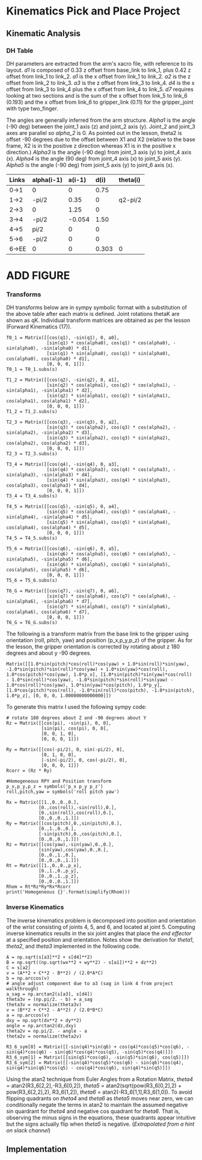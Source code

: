 # Kinematics Pick and Place Project

## Kinematic Analysis

### DH Table

DH parameters are extracted from the arm's xacro file, with reference to its layout.  *d1* is composed of 0.33 z offset from base_link to link_1, plus 0.42 z offset from link_1 to link_2.  *a1* is the x offset from link_1 to link_2.  *a2* is the z offset from link_2 to link_3.  *a3* is the z offset from link_3 to link_4.  *d4* is the x offset from link_3 to link_4 plus the x offset from link_4 to link_5.  *d7* requires looking at two sections and is the sum of the x offset from link_5 to link_6 (0.193) and the x offset from link_6 to gripper_link (0.11) for the gripper_joint with type two_finger.

The angles are generally inferred from the arm structure.  *Alpha1* is the angle (-90 deg) between the joint_1 axis (z) and joint_2 axis (y).  Joint_2 and joint_3 axes are parallel so *alpha_2* is 0.  As pointed out in the lesson, theta2 is offset -90 degrees due to the offset between X1 and X2 (relative to the base frame, X2 is in the positive z direction whereas X1 is in the positive x direction.)  *Alpha3* is the angle (-90 deg) from joint_3 axis (y) to joint_4 axis (x).  *Alpha4* is the angle (90 deg) from joint_4 axis (x) to joint_5 axis (y).  *Alpha5* is the angle (-90 deg) from joint_5 axis (y) to joint_6 axis (x).

| Links | alpha(i-1) | a(i-1) | d(i) | theta(i) |
|:---|:---|:---|:---|:---|
| 0->1    | 0 | 0 | 0.75 |   |
| 1->2    | -pi/2 | 0.35 | 0 | q2-pi/2 |
| 2->3 | 0 | 1.25 | 0 |   |
| 3->4 | -pi/2 | -0.054 | 1.50 |   |
| 4->5 | pi/2 | 0 | 0 |   |
| 5->6 | -pi/2 | 0 | 0 |   |
| 6->EE | 0 |0 | 0.303 | 0 |

# ADD FIGURE

### Transforms

DH transforms below are in sympy symbolic format with a substitution of the above table after each matrix is defined.  Joint rotations thetaK are shown as qK.  Individual transform matrices are obtained as per the lesson (Forward Kinematics (17)).

```
T0_1 = Matrix([[cos(q1), -sin(q1), 0, a0],
               [sin(q1) * cos(alpha0), cos(q1) * cos(alpha0), -sin(alpha0), -sin(alpha0) * d1],
               [sin(q1) * sin(alpha0), cos(q1) * sin(alpha0), cos(alpha0), cos(alpha0) * d1],
               [0, 0, 0, 1]])
T0_1 = T0_1.subs(s)

T1_2 = Matrix([[cos(q2), -sin(q2), 0, a1],
               [sin(q2) * cos(alpha1), cos(q2) * cos(alpha1), -sin(alpha1), -sin(alpha1) * d2],
               [sin(q2) * sin(alpha1), cos(q2) * sin(alpha1), cos(alpha1), cos(alpha1) * d2],
               [0, 0, 0, 1]])
T1_2 = T1_2.subs(s)

T2_3 = Matrix([[cos(q3), -sin(q3), 0, a2],
               [sin(q3) * cos(alpha2), cos(q3) * cos(alpha2), -sin(alpha2), -sin(alpha2) * d3],
               [sin(q3) * sin(alpha2), cos(q3) * sin(alpha2), cos(alpha2), cos(alpha2) * d3],
               [0, 0, 0, 1]])
T2_3 = T2_3.subs(s)

T3_4 = Matrix([[cos(q4), -sin(q4), 0, a3],
               [sin(q4) * cos(alpha3), cos(q4) * cos(alpha3), -sin(alpha3), -sin(alpha3) * d4],
               [sin(q4) * sin(alpha3), cos(q4) * sin(alpha3), cos(alpha3), cos(alpha3) * d4],
               [0, 0, 0, 1]])
T3_4 = T3_4.subs(s)

T4_5 = Matrix([[cos(q5), -sin(q5), 0, a4],
               [sin(q5) * cos(alpha4), cos(q5) * cos(alpha4), -sin(alpha4), -sin(alpha4) * d5],
               [sin(q5) * sin(alpha4), cos(q5) * sin(alpha4), cos(alpha4), cos(alpha4) * d5],
               [0, 0, 0, 1]])
T4_5 = T4_5.subs(s)

T5_6 = Matrix([[cos(q6), -sin(q6), 0, a5],
               [sin(q6) * cos(alpha5), cos(q6) * cos(alpha5), -sin(alpha5), -sin(alpha5) * d6],
               [sin(q6) * sin(alpha5), cos(q6) * sin(alpha5), cos(alpha5), cos(alpha5) * d6],
               [0, 0, 0, 1]])
T5_6 = T5_6.subs(s)

T6_G = Matrix([[cos(q7), -sin(q7), 0, a6],
               [sin(q7) * cos(alpha6), cos(q7) * cos(alpha6), -sin(alpha6), -sin(alpha6) * d7],
               [sin(q7) * sin(alpha6), cos(q7) * sin(alpha6), cos(alpha6), cos(alpha6) * d7],
               [0, 0, 0, 1]])
T6_G = T6_G.subs(s)
```

The following is a transform matrix from the base link to the gripper using orientation (roll, pitch, yaw) and position (p_x,p_y,p_z) of the gripper.  As for the lesson, the gripper orientation is corrected by rotating about z 180 degrees and about y -90 degrees.

```
Matrix([[1.0*sin(pitch)*cos(roll)*cos(yaw) + 1.0*sin(roll)*sin(yaw), -1.0*sin(pitch)*sin(roll)*cos(yaw) + 1.0*sin(yaw)*cos(roll), 1.0*cos(pitch)*cos(yaw), 1.0*p_x], [1.0*sin(pitch)*sin(yaw)*cos(roll) - 1.0*sin(roll)*cos(yaw), -1.0*sin(pitch)*sin(roll)*sin(yaw) - 1.0*cos(roll)*cos(yaw), 1.0*sin(yaw)*cos(pitch), 1.0*p_y], [1.0*cos(pitch)*cos(roll), -1.0*sin(roll)*cos(pitch), -1.0*sin(pitch), 1.0*p_z], [0, 0, 0, 1.00000000000000]])
```

To generate this matrix I used the following sympy code:

```
# rotate 180 degrees about Z and -90 degrees about Y
Rz = Matrix([[cos(pi), -sin(pi), 0, 0],
             [sin(pi), cos(pi), 0, 0],
             [0, 0, 1, 0],
             [0, 0, 0, 1]])

Ry = Matrix([[cos(-pi/2), 0, sin(-pi/2), 0],
             [0, 1, 0, 0],
             [-sin(-pi/2), 0, cos(-pi/2), 0],
             [0, 0, 0, 1]])
Rcorr = (Rz * Ry)

#Homogeneous RPY and Position transform
p_x,p_y,p_z = symbols('p_x p_y p_z')
roll,pitch,yaw = symbols('roll pitch yaw')

Rx = Matrix([[1.,0.,0.,0.],
            [0.,cos(roll),-sin(roll),0.],
            [0.,sin(roll),cos(roll),0.],
            [0.,0.,0.,1.]])
Ry = Matrix([[cos(pitch),0.,sin(pitch),0.],
            [0.,1.,0.,0.],
            [-sin(pitch),0.,cos(pitch),0.],
            [0.,0.,0.,1.]])
Rz = Matrix([[cos(yaw),-sin(yaw),0.,0.],
            [sin(yaw),cos(yaw),0.,0.],
            [0.,0.,1.,0.],
            [0.,0.,0.,1.]])
Rt = Matrix([[1.,0.,0.,p_x],
            [0.,1.,0.,p_y],
            [0.,0.,1.,p_z],
            [0.,0.,0.,1.]])
Rhom = Rt*Rz*Ry*Rx*Rcorr
print('Homogeneous {}'.format(simplify(Rhom)))
```

### Inverse Kinematics

The inverse kinematics problem is decomposed into position and orientation of the *wrist* consisting of joints 4, 5, and 6, and located at joint 5.  Computing inverse kinematics results in the six joint angles that place the *end effector* at a specified position and orientation.  Notes show the derivation for *theta1*, *theta2*, and *theta3* implemented in the following code.

```
A = np.sqrt(s[a3]**2 + s[d4]**2)
B = np.sqrt((np.sqrt(wx**2 + wy**2) - s[a1])**2 + dz**2)
C = s[a2]
v = (A**2 + C**2 - B**2) / (2.0*A*C)
b = np.arccos(v)
# angle adjust component due to a3 (sag in link 4 from project walkthrough)
a_sag = np.arctan2(s[a3], s[d4])
theta3v = (np.pi/2. - b) + a_sag
theta3v = normalize(theta3v)
v = (B**2 + C**2 - A**2) / (2.0*B*C)
a = np.arccos(v)
dxy = np.sqrt(dx**2 + dy**2)
angle = np.arctan2(dz,dxy)
theta2v = np.pi/2. - angle - a
theta2v = normalize(theta2v)
```

```
R3_6_sym[0] = Matrix([[-sin(q4)*sin(q6) + cos(q4)*cos(q5)*cos(q6), -sin(q4)*cos(q6) - sin(q6)*cos(q4)*cos(q5), -sin(q5)*cos(q4)]])
R3_6_sym[1] = Matrix([[sin(q5)*cos(q6), -sin(q5)*sin(q6), cos(q5)]])
R3_6_sym[2] = Matrix([[-sin(q4)*cos(q5)*cos(q6) - sin(q6)*cos(q4), sin(q4)*sin(q6)*cos(q5) - cos(q4)*cos(q6), sin(q4)*sin(q5)]])
```

Using the atan2 technique from Euler Angles from a Rotation Matrix, *theta4* = atan2(R3_6[2,2],-R3_6[0,2]), *theta5* = atan2(sqrt(pow(R3_6[0,2],2) + pow(R3_6[2,2],2), R3_6[1,2]), *theta6* = atan2(-R3_6[1,1],R3_6[1,0]).  To avoid flipping quadrants on *theta4* and *theta6* as *theta5* moves near zero, we can conditionally negate the terms in atan2 to maintain the assumed negative sin quardrant for *theta4* and negative cos quadrant for *theta6*.  That is, observing the minus signs in the equations, these quadrants appear intuitive but the signs actually flip when *theta5* is negative.  (*Extrapolated from a hint on slack channel*)

## Implementation

